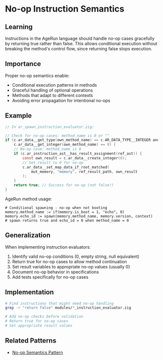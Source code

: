 # No-op Instruction Semantics

## Learning
Instructions in the AgeRun language should handle no-op cases gracefully by returning true rather than false. This allows conditional execution without breaking the method's control flow, since returning false stops execution.

## Importance
Proper no-op semantics enable:
- Conditional execution patterns in methods
- Graceful handling of optional operations
- Methods that adapt to different contexts
- Avoiding error propagation for intentional no-ops

## Example
```c
// In ar_spawn_instruction_evaluator.zig:

// Check for no-op cases: method_name is 0 or ""
if (c.ar_data__get_type(own_method_name) == c.AR_DATA_TYPE__INTEGER and 
    c.ar_data__get_integer(own_method_name) == 0) {
    // No-op case: method_name is 0
    if (c.ar_instruction_ast__has_result_assignment(ref_ast)) {
        const own_result = c.ar_data__create_integer(0);
        // Set result to 0 for no-op
        c.ar_data__set_map_data_if_root_matched(
            mut_memory, "memory", ref_result_path, own_result
        );
    }
    return true; // Success for no-op (not false!)
}
```

AgeRun method usage:
```agerun
# Conditional spawning - no-op when not booting
memory.method_name := if(memory.is_boot = 1, "echo", 0)
memory.echo_id := spawn(memory.method_name, memory.version, context)
# spawn returns true and echo_id = 0 when method_name = 0
```

## Generalization
When implementing instruction evaluators:
1. Identify valid no-op conditions (0, empty string, null equivalent)
2. Return true for no-op cases to allow method continuation
3. Set result variables to appropriate no-op values (usually 0)
4. Document no-op behavior in specifications
5. Add tests specifically for no-op cases

## Implementation
```bash
# Find instructions that might need no-op handling
grep -r "return false" modules/*_instruction_evaluator.zig

# Add no-op checks before validation
# Return true for no-op cases
# Set appropriate result values
```

## Related Patterns
- [No-op Semantics Pattern](no-op-semantics-pattern.md)
